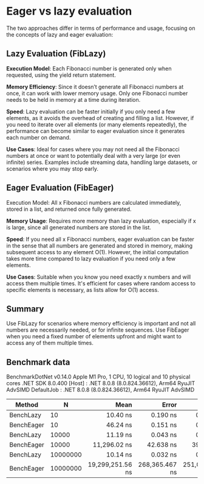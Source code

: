 # Eager vs lazy evaluation

The two approaches differ in terms of performance and usage, focusing on the concepts of lazy and eager evaluation:

## Lazy Evaluation (FibLazy)

**Execution Model**: Each Fibonacci number is generated only when requested, using the yield return statement.

**Memory Efficiency**: Since it doesn’t generate all Fibonacci numbers at once, it can work with lower memory usage. Only one Fibonacci number needs to be held in memory at a time during iteration.

**Speed**: Lazy evaluation can be faster initially if you only need a few elements, as it avoids the overhead of creating and filling a list. However, if you need to iterate over all elements (or many elements repeatedly), the performance can become similar to eager evaluation since it generates each number on demand.

**Use Cases**: Ideal for cases where you may not need all the Fibonacci numbers at once or want to potentially deal with a very large (or even infinite) series. Examples include streaming data, handling large datasets, or scenarios where you may stop early.

## Eager Evaluation (FibEager)

Execution Model: All x Fibonacci numbers are calculated immediately, stored in a list, and returned once fully generated.

**Memory Usage**: Requires more memory than lazy evaluation, especially if x is large, since all generated numbers are stored in the list.

**Speed**: If you need all x Fibonacci numbers, eager evaluation can be faster in the sense that all numbers are generated and stored in memory, making subsequent access to any element O(1). However, the initial computation takes more time compared to lazy evaluation if you need only a few elements.

**Use Cases**: Suitable when you know you need exactly x numbers and will access them multiple times. It's efficient for cases where random access to specific elements is necessary, as lists allow for O(1) access.

## Summary

Use FibLazy for scenarios where memory efficiency is important and not all numbers are necessarily needed, or for infinite sequences.
Use FibEager when you need a fixed number of elements upfront and might want to access any of them multiple times.

## Benchmark data

BenchmarkDotNet v0.14.0
Apple M1 Pro, 1 CPU, 10 logical and 10 physical cores
.NET SDK 8.0.400
  [Host]     : .NET 8.0.8 (8.0.824.36612), Arm64 RyuJIT AdvSIMD
  DefaultJob : .NET 8.0.8 (8.0.824.36612), Arm64 RyuJIT AdvSIMD

| Method     | N        | Mean             | Error          | StdDev         |
|----------- |--------- |-----------------:|---------------:|---------------:|
| BenchLazy  | 10       |         10.40 ns |       0.190 ns |       0.178 ns |
| BenchEager | 10       |         46.24 ns |       0.151 ns |       0.142 ns |
| BenchLazy  | 10000    |         11.19 ns |       0.043 ns |       0.039 ns |
| BenchEager | 10000    |     11,296.02 ns |      42.638 ns |      39.884 ns |
| BenchLazy  | 10000000 |         10.14 ns |       0.032 ns |       0.030 ns |
| BenchEager | 10000000 | 19,299,251.56 ns | 268,365.467 ns | 251,029.224 ns |
